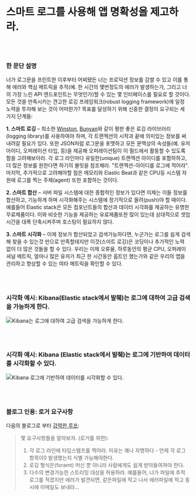 # 스마트 로그를 사용해 앱 명확성을 제고하라.

<br/><br/>

### 한 문단 설명

너가 로그문을 프린트한 이후부터 어찌됐든 너는 프로덕션 정보를 감쌀 수 있고 이를 통해 에러와 핵심 메트릭을 추적(예. 한 시간의 몇번정도의 에러가 발생하는가, 그리고 너의 가장 느린 API 엔드포인트는 무엇인가)할 수 있는 몇 인터페이스를 필요로 할 것이다.
모든 것을 만족시키는 견고한 로깅 프레임워크(robust logging framework)에 일정 노력을 투자해 보는 것이 어떠한가? 목표를 달성하기 위해 신중한 결정이 요구되는 세 가지 단계들:

**1. 스마트 로깅** – 최소한 [Winston](https://github.com/winstonjs/winston), [Bunyan](https://github.com/trentm/node-bunyan)와 같이 평판 좋은 로깅 라이브러리(logging library)를 사용하여야 하며, 각 트랜젝션의 시작과 끝에 의미있는 정보를 써내려갈 필요가 있다. 또한 JSON처럼 로그문을 포맷하고 모든 문맥상의 속성들(예. 유저 아이디, 오퍼레이션 타입, 등)을 제공해 오퍼레이션팀이 이 필드에서 활동할 수 있도록 함을 고려해보아라. 각 로그 라인마다 유일한(unique) 트랜잭션 아이디를 포함하하고, 더 많은 정보를 원한다면 하기의 불릿을 참조해라. "트랜젝션-아이디를 로그에 적어라". 마지막, 추가적으로 고려해야할 점은 메모리와 Elastic Beat과 같은 CPU등 시스템 자원에 로그를 찍는 주체(agent) 또한 포함하는 것이다.

**2. 스마트 합산** – 서버 파일 시스템에 대한 종합적인 정보가 있다면 이제는 이들 정보를 합산하고, 기능하게 하며 시각화해주는 시스템에 정기적으로 올려(push)야 할 때이다. 예를들어 Elastic stack은 모든 컴포넌트들의 합산과 데이터 시각화를 제공하는 유명한 무료제품이다. 이와 비슷한 기능을 제공하는 유료제품또한 많이 있는데 상대적으로 셋업시간을 대폭 단축시켜주며 호스팅이 필요하지 않다.

**3. 스마트 시각화** – 이제 정보가 합산되었고 검색가능하다면, 누군가는 로그를 쉽게 검색해 찾을 수 있는것 만으로 만족할테지만 이것(스마트 로깅)은 코딩이나 추가적인 노력 없이 더 많은 것들을 할 수 있다. 우리는 이제 오류율, 하루동안의 평균 CPU, 오퍼레이셔널 메트릭, 얼마나 많은 유저가 최근 한 시간동안 옵트인 했는가와 같은 우리의 앱을 관리하고 향상할 수 있는 여타 메트릭을 확인할 수 있다.

<br/><br/>

### 시각화 예시: Kibana(Elastic stack에서 발췌)는 로그에 대하여 고급 검색을 가능하게 한다.

![Kibana는 로그에 대하여 고급 검색을 가능하게 한다.](/assets/images/smartlogging1.png "Kibana 는 로그에 대하여 고급 검색을 가능하게 한다.")

<br/><br/>

### 시각화 예시: Kibana (Elastic stack에서 발췌)는 로그에 기반하여 데이터를 시각화할 수 있다.

![Kibana 로그에 기반하여 데이터를 시각화할 수 있다.](/assets/images/smartlogging2.jpg "Kibana는 로그에 기반하여 데이터를 시각화할 수 있다.")

<br/><br/>

### 블로그 인용: 로거 요구사항

다음의 블로그로 부터 [강력한 루프](https://strongloop.com/strongblog/compare-node-js-logging-winston-bunyan/):

> 몇 요구사항들을 알아보자. (로거를 위한):
>
> 1. 각 로그 라인에 타임스탬프를 찍어라. 이유는 꽤나 자명하다 - 언제 각 로그 항목이0 발생했는지 식별 가능해야한다.
> 2. 로깅 형식은(foramt) 머신 뿐 아니라 사람에게도 쉽게 받아들여져야 한다.
> 3. 다수의 변경가능한 스트리밍 대상을 허용하라. 예를들어, 너가 파일에 추적 로그를 적겠지만 에러가 발견되면, 같은파일에 적고 나서 에러파일에 적고 동시에 이메일도 보내라…

<br/><br/>

<br/><br/>
